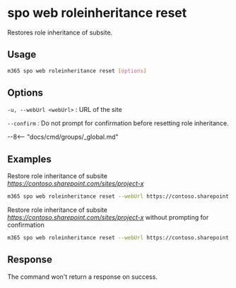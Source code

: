 # spo web roleinheritance reset

Restores role inheritance of subsite.

## Usage

```sh
m365 spo web roleinheritance reset [options]
```

## Options

`-u, --webUrl <webUrl>`
: URL of the site

`--confirm`
: Do not prompt for confirmation before resetting role inheritance.

--8<-- "docs/cmd/groups/_global.md"

## Examples

Restore role inheritance of subsite _https://contoso.sharepoint.com/sites/project-x_

```sh
m365 spo web roleinheritance reset --webUrl https://contoso.sharepoint.com/sites/project-x
```

Restore role inheritance of subsite _https://contoso.sharepoint.com/sites/project-x_ without prompting for confirmation

```sh
m365 spo web roleinheritance reset --webUrl https://contoso.sharepoint.com/sites/project-x --confirm
```

## Response

The command won't return a response on success.
